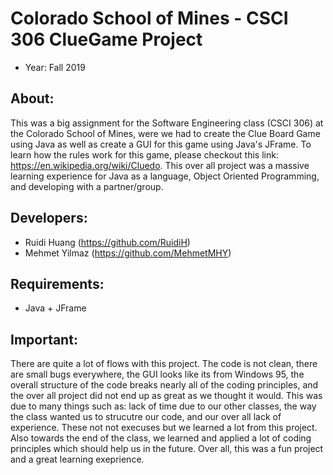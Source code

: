 # Colorado School of Mines - CSCI 306 ClueGame Project
- Year: Fall 2019

## About:
This was a big assignment for the Software Engineering class (CSCI 306) at the Colorado School of Mines, were we had to create 
the Clue Board Game using Java as well as create a GUI for this game using Java's JFrame. To learn how the rules work for this game, please checkout this link: https://en.wikipedia.org/wiki/Cluedo. This over all project was a massive learning experience for Java as a language, Object Oriented Programming, and developing with a partner/group. 

## Developers:
- Ruidi Huang (https://github.com/RuidiH)
- Mehmet Yilmaz (https://github.com/MehmetMHY)

## Requirements:
- Java + JFrame

## Important:
There are quite a lot of flows with this project. The code is not clean, there are small bugs everywhere, the GUI looks like its from Windows 95, the overall structure of the code breaks nearly all of the coding principles, and the over all project did not end up as great as we thought it would. This was due to many things such as: lack of time due to our other classes, the way the class wanted us to strucutre our code, and our over all lack of experience. These not not execuses but we learned a lot from this project. Also towards the end of the class, we learned and applied a lot of coding principles which should help us in the future. Over all, this was a fun project and a great learning exeprience.
